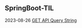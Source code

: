 ## SpringBoot-TIL

2023-08-26
[GET API Query String](https://ghrnwjd.tistory.com/entry/SPRING-GET-API-Query-String)